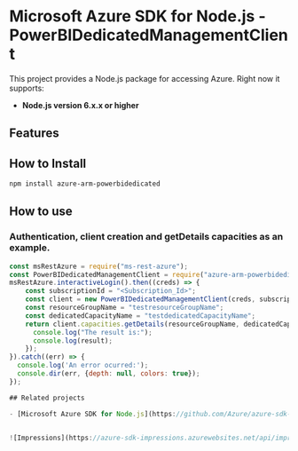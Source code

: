 # Microsoft Azure SDK for Node.js - PowerBIDedicatedManagementClient
This project provides a Node.js package for accessing Azure. Right now it supports:
- **Node.js version 6.x.x or higher**

## Features


## How to Install

```bash
npm install azure-arm-powerbidedicated
```

## How to use

### Authentication, client creation and getDetails capacities as an example.

```javascript
const msRestAzure = require("ms-rest-azure");
const PowerBIDedicatedManagementClient = require("azure-arm-powerbidedicated");
msRestAzure.interactiveLogin().then((creds) => {
    const subscriptionId = "<Subscription_Id>";
    const client = new PowerBIDedicatedManagementClient(creds, subscriptionId);
    const resourceGroupName = "testresourceGroupName";
    const dedicatedCapacityName = "testdedicatedCapacityName";
    return client.capacities.getDetails(resourceGroupName, dedicatedCapacityName).then((result) => {
      console.log("The result is:");
      console.log(result);
    });
}).catch((err) => {
  console.log('An error ocurred:');
  console.dir(err, {depth: null, colors: true});
});

## Related projects

- [Microsoft Azure SDK for Node.js](https://github.com/Azure/azure-sdk-for-node)


![Impressions](https://azure-sdk-impressions.azurewebsites.net/api/impressions/azure-sdk-for-node%2Flib%2Fservices%2FpowerbidedicatedManagement%2FREADME.png)
